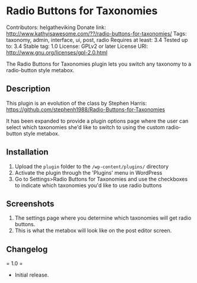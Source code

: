 # Radio Buttons for Taxonomies 
Contributors: helgatheviking
Donate link: http://www.kathyisawesome.com/??/radio-buttons-for-taxonomies/
Tags: taxonomy, admin, interface, ui, post, radio
Requires at least: 3.4
Tested up to: 3.4
Stable tag: 1.0
License: GPLv2 or later
License URI: http://www.gnu.org/licenses/gpl-2.0.html

The Radio Buttons for Taxonomies plugin lets you switch any taxonomy to a radio-button style metabox.

## Description

This plugin is an evolution of the class by Stephen Harris:
https://github.com/stephenh1988/Radio-Buttons-for-Taxonomies

It has been expanded to provide a plugin options page where the user can select which taxonomies she'd like to switch to using the custom radio-button style metabox.  

## Installation

1. Upload the `plugin` folder to the `/wp-content/plugins/` directory
1. Activate the plugin through the 'Plugins' menu in WordPress
1. Go to Settings>Radio Buttons for Taxonomies and use the checkboxes to indicate which taxonomies you'd like to use radio buttons  

## Screenshots

1. The settings page where you determine which taxonomies will get radio buttons.
2. This is what the metabox will look like on the post editor screen.

## Changelog

= 1.0 =
* Initial release.